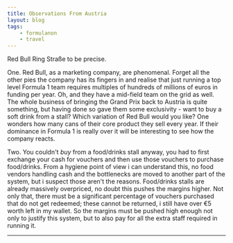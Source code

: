 ```yaml
---
title: Observations From Austria
layout: blog
tags:
    - formulanon
    - travel
---
```

Red Bull Ring Straße to be precise.

One. Red Bull, as a marketing company, are phenomenal. Forget all the other pies the company has its fingers in and realise that just running a top level Formula 1 team requires multiples of hundreds of millions of euros in funding per year. Oh, and they have a mid-field team on the grid as well. The whole business of bringing the Grand Prix back to Austria is quite something, but having done so gave them some exclusivity - want to buy a soft drink from a stall? Which variation of Red Bull would you like? One wonders how many cans of their core product they sell every year. If their dominance in Formula 1 is really over it will be interesting to see how the company reacts.

Two. You couldn't *buy* from a food/drinks stall anyway, you had to first exchange your cash for vouchers and then use those vouchers to purchase food/drinks. From a hygiene point of view i can understand this, no food vendors handling cash and the bottlenecks are moved to another part of the system, but i suspect those aren't the reasons. Food/drinks stalls are already massively overpriced, no doubt this pushes the margins higher. Not only that, there must be a significant percentage of vouchers purchased that do not get redeemed; these cannot be returned, i still have over €5 worth left in my wallet. So the margins must be pushed high enough not only to justify this system, but to also pay for all the extra staff required in running it.

<hr />
